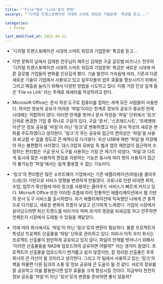 ```yaml
---
title: "'File'에서 'Link'로의 변화"
excerpt: "'디지털 트렌스포메이션 시대의 스마트 워킹과 기업문화' 특강을 듣고..."

categories:
  - Essay

last_modified_at: 2021-04-12
---
```

- '디지털 트렌스포메이션 시대의 스마트 워킹과 기업문화' 특강을 듣고...

- 이번 문화의 날에서 김태원 전무님이 해주신 김태원 구글 글로벌 비즈니스 전무의 '디지털 트렌스포메이션 시대의 스마트 워킹과 기업문화' 특강은 새로운 시대에 따른 글로벌 기업들의 변화를 인상깊게 봤다. 기술 발전이 가속됨에 따라, 기존과 다른 새로운 기술이 기업에서 사용되고 있고 실무자들의 업무 효율을 향상시키기 위해서 그리고 매출을 늘리기 위해서 다양한 방법을 시도하고 있다. 이중 가장 인상 깊게 들은 'File vs Link' 라는 주제로 에세이를 작성하려고 한다.

- Microsoft Office는 문서 작성 도구로 컴퓨터를 접하는 세계 모든 사람들이 사용한다. 하지만 정보의 공유가 어려운 '파일'이라는 한계로 정보의 공유가 중요한 현재 시대에는 적합하지 않다. 이러한 한계를 벗어나 문서 작성을 '파일' 단위에서 '링크' 단위로 변경한 기업 중 하나로 구글이 있다. 구글 '문서', '스프레드시트', '프레젠테이션'은 정보 공유를 '파일'이 아닌 '링크'로 변화하였고 이는 문서 작성의 새로운 변화를 주도하였다고 생각한다.
 '링크'가 주는 공유와 접근의 편의성은 '파일'을 사용과 비교할 수 없을 정도로 큰 매력으로 다가왔다. 우선 USB에 매번 '파일'을 저장해야 하는 불편함이 사라졌다. 데스크탑과 모바일 즉 웹과 앱의 제한없이 접근하여 수정하는 편리함은 구글 문서 도구를 사용하는 가장 큰 계기가 되었다. '파일'과 다르게 동시에 많은 사용자의 편집을 지원하는 기능은 동시에 여러 명의 사용자가 접근이 불가능한 '파일'에서는 쉽게 활용할 수 없는 기능이다.

- '링크'의 편리함은 많은 소프트웨어 기업에서는 기존 애플리케이션(파일)을 클라우드(링크) 기반으로 서비스 방향을 변경하게 만들었다. 코로나로 인한 비대면 회의, 수업, 업무가 확산됨에 따라 링크를 사용하는 클라우드 서비스가 빠르게 커지고 있다. Micrsoft Office 또한  이러한 흐름에 따라 전통적인 애플리케이션에서 웹 기반의 문서 도구 서비스를 출시하였다. 과거 애플리케이션에 익숙했던 나에게 큰 충격으로 다가왔고, 새로운 변화의 흐름이 낯설고 신기하게 느껴졌다.  기업이 시장에서 살아남으려면 최신 트렌드를 따라가야 하며 과거의 영광을 되새김질 하고 안주하면 언제든지 시장에서 도태될 수 있음을 깨달았다.

- 이에 따라 회사에서도 '파일'이 아닌 '링크'로의 변환이 필요하다. 물론 프로젝트의 특성상 프로젝트 산출물을 '파일' 단위로 관리하고 있다, 따라서 아직 우리 회사는 프로젝트 산출물이 원만하게 공유되고 있지 않다. 파일의 한계를 벗어나기 위해서 '이러한 산출물들을 NAS에 업로드하여 공유하면 어떨까?' 라는 생각이 들었다. 프로젝트의 산출물을 업로드하기 번거롭고 쉽지 않겠지만, 잘 정리된 산출물은 추후 회사의 큰 자산이 될 것이라고 생각한다. 그리고 각 팀에서 사용하고 있는 '링크'의 벽을 허물면 다른 팀과의 소통 및 정보 공유에 큰 도움이 될 것 같다. 서로의 정보를 잘 공유하고 이를 활용한다면 업무 효율을 크게 향상시킬 것이다. 지금부터 천천히 정보 공유를 '파일'이 아닌 '링크'로의 변환을 준비하면 좋지 않을까?
